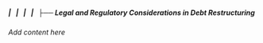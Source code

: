 ##### |   |   |   |   ├── Legal and Regulatory Considerations in Debt Restructuring

*Add content here*